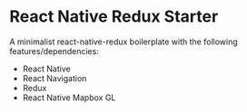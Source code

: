 # React Native Redux Starter

A minimalist react-native-redux boilerplate with the following features/dependencies:

 - React Native
 - React Navigation
 - Redux
 - React Native Mapbox GL